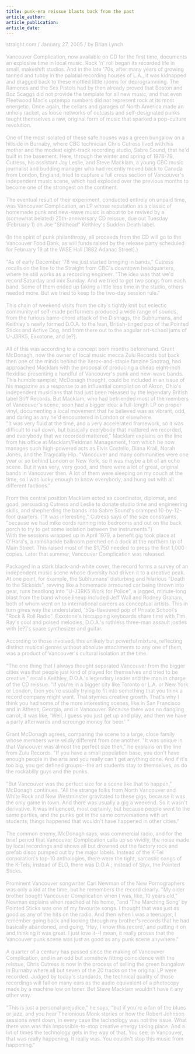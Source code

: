 ```yaml
---
title: punk-era reissue blasts back from the past
article_author: 
article_publication: 
article_date: 
---
```

<span style="color: #c0c0c0">straight.com / January 27, 2005 / by Brian Lynch<br /><br />Vancouver Complication, now available on CD for the first time, documents an explosive time in local music. Rock 'n' roll began its recorded life in small, makeshift studios. And in the late '70s, after many years of growing tanned and tubby in the palatial recording houses of L.A., it was kidnapped and dragged back to these mottled little rooms for deprogramming. The Ramones and the Sex Pistols had by then already proved that Boston and Boz Scaggs did not provide the template for all new music, and that even Fleetwood Mac's uptempo numbers did not represent rock at its most energetic. Once again, the cellars and garages of North America made an unholy racket, as loose networks of outcasts and self-designated punks taught themselves a raw, original form of music that sparked a pop-culture revolution.<br /><br />One of the most isolated of these safe houses was a green bungalow on a hillside in Burnaby, where CBC technician Chris Cutress lived with his mother and the modest eight-track recording studio, Sabre Sound, that he'd built in the basement. Here, through the winter and spring of 1978-79, Cutress, his assistant Jay Leslie, and Steve Macklam, a young CBC music journalist and budding manager who had recently moved back to Canada from London, England, tried to capture a full cross section of Vancouver's independent music scene, which had exploded over the previous months to become one of the strongest on the continent.<br /><br />The eventual result of their experiment, conducted entirely on unpaid time, was Vancouver Complication, an LP whose reputation as a classic of homemade punk and new-wave music is about to be revived by a (somewhat belated) 25th-anniversary CD reissue, due out Tuesday (February 1) on Joe &quot;Shithead&quot; Keithley's Sudden Death label.<br /><br />(In the spirit of punk philanthropy, all proceeds from the CD will go to the Vancouver Food Bank, as will funds raised by the release party scheduled for February 19 at the WISE Hall [1882 Adanac Street].)<br /><br />&quot;As of early December '78 we just started bringing in bands,&quot; Cutress recalls on the line to the Straight from CBC's downtown headquarters, where he still works as a recording engineer. &quot;The idea was that we'd record Saturday and mix Sunday. And we tried to get two songs from each band. Some of them ended up taking a little less time in the studio, others needed more. But we tried to keep to the two-day session rule.&quot;<br /><br />This chain of weekend visits from the city's tightly knit but eclectic community of self-made performers produced a wide range of sounds, from the furious barre-chord attack of the Dishrags, the Subhumans, and Keithley's newly formed D.O.A. to the lean, British-tinged pop of the Pointed Sticks and Active Dog, and from there out to the angular art-school jams of U-J3RK5, Exxotone, and [e?].<br /><br />All of this was according to a concept born months beforehand. Grant McDonagh, now the owner of local music mecca Zulu Records but back then one of the minds behind the Xerox-and-staple fanzine Snotrag, had approached Macklam with the proposal of producing a cheap eight-inch flexidisc presenting a handful of Vancouver's punk and new-wave bands. This humble sampler, McDonagh thought, could be included in an issue of his magazine as a response to an influential compilation of Akron, Ohio's independent musicians that had just been released by the legendary British label Stiff Records. But Macklam, who had befriended most of the members of Vancouver's scene, soon had a bigger idea: a full-length LP on proper vinyl, documenting a local movement that he believed was as vibrant, odd, and daring as any he'd encountered in London or elsewhere.<br />&quot;It was very fluid at the time, and a very accelerated framework, so it was difficult to nail down, but basically everybody that mattered we recorded, and everybody that we recorded mattered,&quot; Macklam explains on the line from his office at Macklam/Feldman Management, from which he now manages such high-powered acts as Elvis Costello, Diana Krall, Norah Jones, and the Tragically Hip. &quot;Vancouver and many communities were one year or so behind London or New York, so it was maybe a bit of an echo scene. But it was very, very good, and there were a lot of great, original bands in Vancouver then. A lot of them were sleeping on my couch at the time, so I was lucky enough to know everybody, and hung out with all different factions.&quot;<br /><br />From this central position Macklam acted as coordinator, diplomat, and goad, persuading Cutress and Leslie to donate studio time and engineering skills, and shepherding the bands into Sabre Sound's cramped 10-by-12-foot quarters. (&quot;It was interesting,&quot; Cutress says of the size constraints, &quot;because we had mike cords running into bedrooms and out on the back porch to try to get some isolation between the instruments.&quot;)<br />With the sessions wrapped up in April 1979, a benefit gig took place at O'Hara's, a ramshackle ballroom perched on a dock at the northern tip of Main Street. This raised most of the $1,750 needed to press the first 1,000 copies. Later that summer, Vancouver Complication was released.<br /><br />Packaged in a stark black-and-white cover, the record forms a survey of an independent music scene whose diversity had driven it to a creative peak. At one point, for example, the Subhumans' disturbing and hilarious &quot;Death to the Sickoids&quot;, revving like a homemade armoured car being thrown into gear, runs headlong into &quot;U-J3RK5 Work for Police&quot;, a jagged, minute-long blast from the band whose lineup included Jeff Wall and Rodney Graham, both of whom went on to international careers as conceptual artists. This in turn gives way the understated, '50s-flavoured pop of Private School's &quot;Rock &amp; Roll Radio&quot;. Exxotone's hiccupping keyboards share time with Tim Ray's cool and poised melodies; D.O.A.'s ruthless three-man assault jostles with [e?]'s spare synthesizer and guitar.<br /><br />According to those involved, this unlikely but powerful mixture, reflecting distinct musical genres without absolute attachments to any one of them, was a product of Vancouver's cultural isolation at the time.<br /><br />&quot;The one thing that I always thought separated Vancouver from the bigger cities was that people just kind of played for themselves and tried to be creative,&quot; recalls Keithley, D.O.A.'s legendary leader and the man in charge of the CD reissue. &quot;If you're in a bigger city like Toronto or L.A. or New York or London, then you're usually trying to fit into something that you think a record company might want. That stymies creative growth. That's why I think you had some of the more interesting scenes, like in San Francisco and in Athens, Georgia, and in Vancouver. Because there was no dangling carrot, it was like, 'Well, I guess you just get up and play, and then we have a party afterwards and scrounge money for beer.' &quot;<br /><br />Grant McDonagh agrees, comparing the scene to a large, close family whose members were wildly different from one another. &quot;It was unique in that Vancouver was almost the perfect size then,&quot; he explains on the line from Zulu Records. &quot;If you have a small population base, you don't have enough people in the arts and you really can't get anything done. And if it's too big, you get defined groups--the art students stay to themselves, as do the rockabilly guys and the punks.<br /><br />&quot;But Vancouver was the perfect size for a scene like that to happen,&quot; McDonagh continues. &quot;All the strange folks from North Vancouver and White Rock and New Westminster gravitated to these gigs, because it was the only game in town. And there was usually a gig a weekend. So it wasn't derivative. It was influenced, most certainly, but because people went to the same parties, and the punks got in the same conversations with art students, things happened that wouldn't have happened in other cities.&quot;<br /><br />The common enemy, McDonagh says, was commercial radio, and for the brief period that Vancouver Complication calls up so vividly, the noise made by local recordings and shows all but drowned out the factory rock and prefab disco pumped out by the major labels. Instead of the K-Tel corporation's top-10 anthologies, there were the tight, sarcastic songs of the K-Tels; instead of ELO, there was D.O.A.; instead of Styx, the Pointed Sticks.<br /><br />Prominent Vancouver songwriter Carl Newman of the New Pornographers was only a kid at the time, but he remembers the record clearly. &quot;My older brother bought Vancouver Complication when I was, like, 10 years old,&quot; Newman explains when reached at his home, &quot;and 'The Marching Song' by Pointed Sticks was one of my favourite songs. I thought that was just as good as any of the hits on the radio. And then when I was a teenager, I remember going back and looking through my brother's records that he had basically abandoned, and going, 'Hey, I know this record,' and putting it on and thinking it was great. I just love it--I mean, it really proves that the Vancouver punk scene was just as good as any punk scene anywhere.&quot;<br /><br />A quarter of a century has passed since the making of Vancouver Complication, and in an odd but somehow fitting coincidence with the reissue, Chris Cutress is now in the process of selling the green bungalow in Burnaby where all but seven of the 20 tracks on the original LP were recorded. Judged by today's standards, the technical quality of those recordings will fall on many ears as the audio equivalent of a photocopy made by a machine low on toner. But Steve Macklam wouldn't have it any other way.<br /><br />&quot;This is just a personal prejudice,&quot; he says, &quot;but if you're a fan of the blues or jazz, and you hear Thelonious Monk stories or how the Robert Johnson sessions went down, in every case the technology was not the issue. What there was was this impossible-to-stop creative energy taking place. And a lot of times the technology gets in the way of that. You see, in Vancouver, that was really happening. It really was. You couldn't stop this music from happening.&quot;</span><br /><br />
